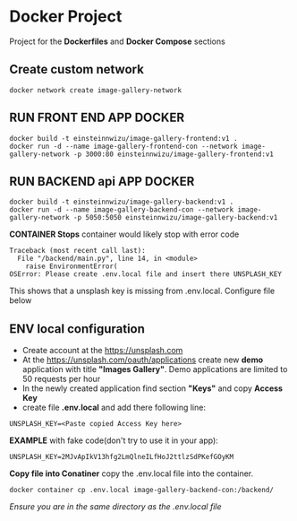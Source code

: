 # Docker Project

Project for the **Dockerfiles** and **Docker Compose** sections
## Create custom network 
```
docker network create image-gallery-network 
```
## RUN FRONT END APP DOCKER
```
docker build -t einsteinnwizu/image-gallery-frontend:v1 .
docker run -d --name image-gallery-frontend-con --network image-gallery-network -p 3000:80 einsteinnwizu/image-gallery-frontend:v1
```

## RUN BACKEND api APP DOCKER
```
docker build -t einsteinnwizu/image-gallery-backend:v1 .
docker run -d --name image-gallery-backend-con --network image-gallery-network -p 5050:5050 einsteinnwizu/image-gallery-backend:v1
```
**CONTAINER Stops**
container would likely stop with error code 
```
Traceback (most recent call last):
  File "/backend/main.py", line 14, in <module>
    raise EnvironmentError(
OSError: Please create .env.local file and insert there UNSPLASH_KEY
```
This shows that a unsplash key is missing from .env.local. Configure file below

## ENV local configuration

- Create account at the https://unsplash.com
- At the https://unsplash.com/oauth/applications create new **demo** application with title **"Images Gallery"**.
  Demo applications are limited to 50 requests per hour
- In the newly created application find section **"Keys"** and copy **Access Key**
- create file **.env.local** and add there following line:

```
UNSPLASH_KEY=<Paste copied Access Key here>
```
**EXAMPLE** with fake code(don't try to use it in your app):

```
UNSPLASH_KEY=2MJvApIkV13hfg2LmQlneILfHoJ2ttlzSdPKefGOyKM
```

**Copy file into Conatiner** copy the .env.local file into the container. 
```
docker container cp .env.local image-gallery-backend-con:/backend/
```
*Ensure you are in the same directory as the .env.local file*
